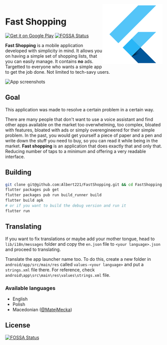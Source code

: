 <img align="right" src="android/app/src/main/res/mipmap-xxxhdpi/ic_launcher.png" alt="">

# Fast Shopping

[![Get it on Google Play][google_play_button]][google_play]
[![FOSSA Status](https://app.fossa.io/api/projects/git%2Bgithub.com%2FAlbert221%2FFastShopping.svg?type=shield)](https://app.fossa.io/projects/git%2Bgithub.com%2FAlbert221%2FFastShopping?ref=badge_shield)

**Fast Shopping** is a mobile application developed with simplicity in mind. It allows you on having a simple set of shopping lists, that you can easily manage. It contains **no** ads. Targetted to everyone who wants a simple app to get the job done. Not limited to tech-savy users.

![App screenshots][app_screenshots]

## Goal

This application was made to resolve a certain problem in a certain way. 

There are many people that don't want to use a voice assistant and find other apps available on the market too overwhelming, too complex, bloated with features, bloated with ads or simply overengineered for their simple problem. In the past, you would get yourself a piece of paper and a pen and write down the stuff you need to buy, so you can read it while being in the market. **Fast shopping** is an application that does exactly that and only that. Reducing number of taps to a minimum and offering a very readable interface.

## Building

```bash
git clone git@github.com:Albert221/FastShopping.git && cd FastShopping
flutter packages pub get
flutter packages pub run build_runner build
flutter build apk
# or if you want to build the debug version and run it
flutter run
```

## Translating

If you want to fix translations or maybe add your mother tongue, head to `lib/i18n/messages` folder and copy the `en.json` file to `<your language>.json` and proceed to translating.

Translate the app launcher name too. To do this, create a new folder in `android/app/src/main/res` called `values-<your language>` and put a `strings.xml` file there. For reference, check `android\app\src\main\res\values\strings.xml` file.

### Available languages

- English
- Polish
- Macedonian ([@MatejMecka][matejmecka])

[google_play_button]: https://play.google.com/intl/en_us/badges/images/badge_new.png
[google_play]: https://play.google.com/store/apps/details?id=me.wolszon.fastshopping
[app_screenshots]: https://i.imgur.com/biDOUms.jpg
[matejmecka]: https://github.com/MatejMecka


## License
[![FOSSA Status](https://app.fossa.io/api/projects/git%2Bgithub.com%2FAlbert221%2FFastShopping.svg?type=large)](https://app.fossa.io/projects/git%2Bgithub.com%2FAlbert221%2FFastShopping?ref=badge_large)